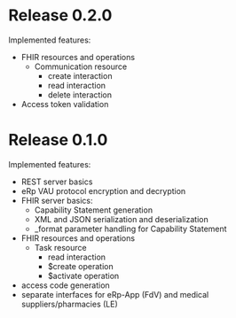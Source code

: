 # Release 0.2.0
Implemented features:
* FHIR resources and operations
  * Communication resource
    * create interaction
    * read interaction
    * delete interaction
* Access token validation

# Release 0.1.0
Implemented features:
* REST server basics
* eRp VAU protocol encryption and decryption
* FHIR server basics:
  * Capability Statement generation
  * XML and JSON serialization and deserialization
  * _format parameter handling for Capability Statement
* FHIR resources and operations
  * Task resource
    * read interaction
    * $create operation
    * $activate operation
* access code generation
* separate interfaces for eRp-App (FdV) and medical suppliers/pharmacies (LE)

